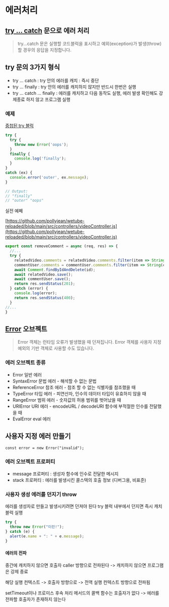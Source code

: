 # 에러처리

## [try ... catch](https://developer.mozilla.org/ko/docs/Web/JavaScript/Reference/Statements/try...catch) 문으로 에러 처리

> try...catch 문은 실행할 코드블럭을 표시하고 예외(exception)가 발생(throw)할 경우의 응답을 지정합니다.

## try 문의 3가지 형식

- try ... catch : try 안의 에러를 캐치 : 즉시 중단
- try ... finally : try 안의 에러를 캐치하지 않지만 반드시 한번은 실행
- try ... catch ... finally : 에러를 캐치하고 다음 동작도 실행, 에러 발생 확인해도 강제종료 하지 않고 프로그램 실행

### 예제

[중첩된 try 블럭](https://developer.mozilla.org/ko/docs/Web/JavaScript/Reference/Statements/try...catch#nested_try-blocks)

```JavaScript
try {
  try {
    throw new Error('oops');
  }
  finally {
    console.log('finally');
  }
}
catch (ex) {
  console.error('outer', ex.message);
}

// Output:
// "finally"
// "outer" "oops"
```

실전 예쩨

[https://github.com/pollyjean/wetube-reloaded/blob/main/src/controllers/videoController.js](https://github.com/pollyjean/wetube-reloaded/blob/main/src/controllers/videoController.js)

```JavaScript
export const removeComment = async (req, res) => {
  //...
  try {
    relatedVideo.comments = relatedVideo.comments.filter(item => String(comment._id) !== String(item));
    commentUser.comments = commentUser.comments.filter(item => String(comment._id) !== String(item));
    await Comment.findByIdAndDelete(id);
    await relatedVideo.save();
    await commentUser.save();
    return res.sendStatus(201);
  } catch (error) {
    console.log(error);
    return res.sendStatus(400);
  }
//...
}
```

## [Error](https://developer.mozilla.org/ko/docs/Web/JavaScript/Reference/Global_Objects/Error) 오브젝트

> Error 객체는 런타임 오류가 발생했을 때 던져집니다. Error 객체를 사용자 지정 예외의 기반 객체로 사용할 수도 있습니다.

### 에러 오브젝트 종류

- Error 일반 에러
- SyntaxError 문법 에러 - 해석할 수 없는 문법
- ReferenceError 참조 에러 - 참조 할 수 없는 식별자를 참조했을 때
- TypeError 타입 에러 - 피연산자, 인수의 데이터 타입이 유효하지 않을 때
- RangeError 범위 에러 - 숫자값의 허용 범위를 벗어났을 때
- URIError URI 에러 - encodeURL / decodeURI 함수에 부적절한 인수를 전달했을 때
- EvalError eval 에러

## 사용자 지정 에러 만들기

`const error = new Error("invalid");`

### 에러 오브젝트 프로퍼티

- message 프로퍼티 : 생성자 함수에 인수로 전달한 메시지
- stack 프로퍼티 : 에러를 발생시킨 콜스택의 호출 정보 (디버그용, 비표준)

### 사용자 생성 에러를 던지기 throw

에러를 생성자로 만들고 발생시키려면 던져야 된다
try 블럭 내부에서 던지면 즉시 캐치 블럭 실행

```JavaScript
try {
  throw new Error("이런!");
} catch (e) {
  alert(e.name + ": " + e.message);
}
```

#### 에러의 전파

중간에 캐치하지 않으면 호출자 caller 방향으로 전파된다 -> 캐치하지 않으면 프로그램은 강제 종료

해당 실행 컨텍스트 -> 호출자 방향으로 -> 전역 실행 컨텍스트 방향으로 전파됨

setTimeout이나 프로미스 후속 처리 메서드의 콜백 함수는 호출자가 없다 -> 에러를 전파할 호출자가 존재하지 않는다
